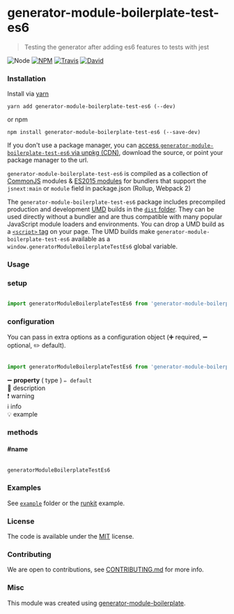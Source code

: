 # generator-module-boilerplate-test-es6

> Testing the generator after adding es6 features to tests with jest

![Node](https://img.shields.io/node/v/generator-module-boilerplate-test-es6.svg?style=flat-square)
[![NPM](https://img.shields.io/npm/v/generator-module-boilerplate-test-es6.svg?style=flat-square)](https://www.npmjs.com/package/generator-module-boilerplate-test-es6)
[![Travis](https://img.shields.io/travis/danielo515/generator-module-boilerplate-test-es6/master.svg?style=flat-square)](https://travis-ci.org/danielo515/generator-module-boilerplate-test-es6)
[![David](https://img.shields.io/david/danielo515/generator-module-boilerplate-test-es6.svg?style=flat-square)](https://david-dm.org/danielo515/generator-module-boilerplate-test-es6)


### Installation

Install via [yarn](https://github.com/yarnpkg/yarn)

	yarn add generator-module-boilerplate-test-es6 (--dev)

or npm

	npm install generator-module-boilerplate-test-es6 (--save-dev)


If you don't use a package manager, you can [access `generator-module-boilerplate-test-es6` via unpkg (CDN)](https://unpkg.com/generator-module-boilerplate-test-es6/), download the source, or point your package manager to the url.

`generator-module-boilerplate-test-es6` is compiled as a collection of [CommonJS](http://webpack.github.io/docs/commonjs.html) modules & [ES2015 modules](http://www.2ality.com/2014/09/es6-modules-final.html) for bundlers that support the `jsnext:main` or `module` field in package.json (Rollup, Webpack 2)

The `generator-module-boilerplate-test-es6` package includes precompiled production and development [UMD](https://github.com/umdjs/umd) builds in the [`dist` folder](https://unpkg.com/generator-module-boilerplate-test-es6/dist/). They can be used directly without a bundler and are thus compatible with many popular JavaScript module loaders and environments. You can drop a UMD build as a [`<script>` tag](https://unpkg.com/generator-module-boilerplate-test-es6) on your page. The UMD builds make `generator-module-boilerplate-test-es6` available as a `window.generatorModuleBoilerplateTestEs6` global variable.

### Usage

### setup

```js

import generatorModuleBoilerplateTestEs6 from 'generator-module-boilerplate-test-es6';

```

### configuration

You can pass in extra options as a configuration object (➕ required, ➖ optional, ✏️ default).

```js

import generatorModuleBoilerplateTestEs6 from 'generator-module-boilerplate-test-es6';

```

➖ **property** ( type ) ` ✏️ default `
<br/> 📝 description
<br/> ❗️ warning
<br/> ℹ️ info
<br/> 💡 example

### methods

#### #name

```js

generatorModuleBoilerplateTestEs6

```

### Examples

See [`example`](example/script.js) folder or the [runkit](https://runkit.com/danielo515/generator-module-boilerplate-test-es6) example.

### License

The code is available under the [MIT](LICENSE) license.

### Contributing

We are open to contributions, see [CONTRIBUTING.md](CONTRIBUTING.md) for more info.

### Misc

This module was created using [generator-module-boilerplate](https://github.com/duivvv/generator-module-boilerplate).

